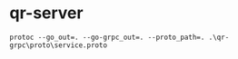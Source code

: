 # qr-server

```shell
protoc --go_out=. --go-grpc_out=. --proto_path=. .\qr-grpc\proto\service.proto

```